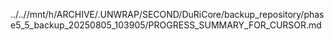 ../..//mnt/h/ARCHIVE/.UNWRAP/SECOND/DuRiCore/backup_repository/phase5_5_backup_20250805_103905/PROGRESS_SUMMARY_FOR_CURSOR.md